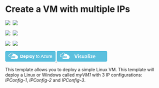# Create a VM with multiple IPs

<IMG SRC="https://azurequickstartsservice.blob.core.windows.net/badges/101-vm-multiple-ipconfig/PublicLastTestDate.svg" />&nbsp;
<IMG SRC="https://azurequickstartsservice.blob.core.windows.net/badges/101-vm-multiple-ipconfig/PublicDeployment.svg" />&nbsp;

<IMG SRC="https://azurequickstartsservice.blob.core.windows.net/badges/101-vm-multiple-ipconfig/FairfaxLastTestDate.svg" />&nbsp;
<IMG SRC="https://azurequickstartsservice.blob.core.windows.net/badges/101-vm-multiple-ipconfig/FairfaxDeployment.svg" />&nbsp;

<IMG SRC="https://azurequickstartsservice.blob.core.windows.net/badges/101-vm-multiple-ipconfig/BestPracticeResult.svg" />&nbsp;
<IMG SRC="https://azurequickstartsservice.blob.core.windows.net/badges/101-vm-multiple-ipconfig/CredScanResult.svg" />&nbsp;

<a href="https://portal.azure.com/#create/Microsoft.Template/uri/https%3A%2F%2Fraw.githubusercontent.com%2FAzure%2Fazure-quickstart-templates%2Fmaster%2F101-vm-multiple-ipconfig%2Fazuredeploy.json" target="_blank">
    <img src="https://raw.githubusercontent.com/Azure/azure-quickstart-templates/master/1-CONTRIBUTION-GUIDE/images/deploytoazure.png"/>
</a>
<a href="http://armviz.io/#/?load=https%3A%2F%2Fraw.githubusercontent.com%2FAzure%2Fazure-quickstart-templates%2Fmaster%2F101-vm-multiple-ipconfig%2Fazuredeploy.json" target="_blank">
    <img src="https://raw.githubusercontent.com/Azure/azure-quickstart-templates/master/1-CONTRIBUTION-GUIDE/images/visualizebutton.png"/>
</a>


This template allows you to deploy a simple Linux VM. This template will deploy a Linux or Windows called *myVM1* with 3 IP configurations: *IPConfig-1*, *IPConfig-2* and *IPConfig-3*.

